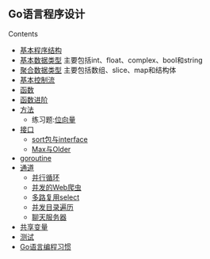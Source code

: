 ## Go语言程序设计

Contents

  * [基本程序结构](Chapter01/programstructure.md)
  * [基本数据类型](Chapter02/basictype.md) 主要包括int、float、complex、bool和string
  * [聚合数据类型](Chapter04/compositetype.md) 主要包括数组、slice、map和结构体
  * [基本控制流](More/basiccontrolflow.md)
  * [函数](More/function.md)
  * [函数进阶](More/function2.md)
  * [方法](Chapter06/Methods.md)
    * 练习题:[位向量](Chapter06/intset.md)
  * [接口](Chapter07/interface.md)
    * [sort包与interface](Chapter07/sort.md)
    * [Max与Older](Chapter07/max.md)
  * [goroutine](Chapter08/goroutine.md)
  * [通道](Chapter08/channel.md)
    * [并行循环](Chapter08/thumbnail.md)
    * [并发的Web爬虫](Chapter08/concurrenceweb.md)
    * [多路复用select](Chapter08/select.md)
    * [并发目录遍历](Chapter08/du.md)
    * [聊天服务器](Chapter08/chat.md)
  * [共享变量](Chapter09/sharevar.md)
  * [测试](Chapter11/test.md)
  * [Go语言编程习惯](goodstyle.md)
